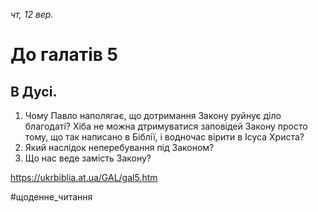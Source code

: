 
_чт, 12 вер._

# До галатів 5

## В Дусі.
1. Чому Павло наполягає, що дотримання Закону руйнує діло благодаті? Хіба не можна дтримуватися заповідей Закону просто тому, що так написано в Біблії, і водночас вірити в Ісуса Христа?
2. Який наслідок неперебування під Законом?
3. Що нас веде замість Закону?

https://ukrbiblia.at.ua/GAL/gal5.htm 

#щоденне_читання
